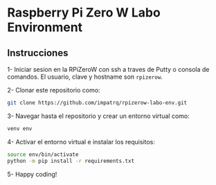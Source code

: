# Raspberry Pi Zero W Labo Environment

## Instrucciones

1- Iniciar sesion en la RPiZeroW con ssh a traves de Putty o consola de comandos. El usuario, clave y hostname son `rpizerow`.

2- Clonar este repositorio como:

```bash
git clone https://github.com/impatrq/rpizerow-labo-env.git
```

3- Navegar hasta el repositorio y crear un entorno virtual como:

```bash
venv env
```

4- Activar el entorno virtual e instalar los requisitos:

```bash
source env/bin/activate
python -m pip install -r requirements.txt
```

5- Happy coding!
